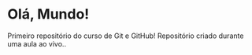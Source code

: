 # Olá, Mundo!
 Primeiro repositório do curso de Git e GitHub!
 Repositório criado durante uma aula ao vivo..
